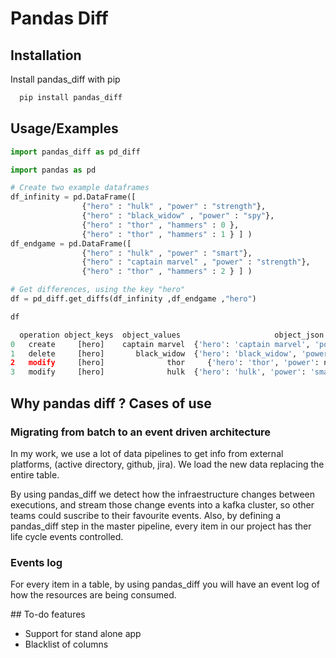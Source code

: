 
# Pandas Diff



## Installation

Install pandas_diff with pip

```bash
  pip install pandas_diff
```


## Usage/Examples

```python
import pandas_diff as pd_diff

import pandas as pd

# Create two example dataframes
df_infinity = pd.DataFrame([
                {"hero" : "hulk" , "power" : "strength"},
                {"hero" : "black_widow" , "power" : "spy"},
                {"hero" : "thor" , "hammers" : 0 },
                {"hero" : "thor" , "hammers" : 1 } ] )
df_endgame = pd.DataFrame([
                {"hero" : "hulk" , "power" : "smart"},
                {"hero" : "captain marvel" , "power" : "strength"},
                {"hero" : "thor" , "hammers" : 2 } ] )

# Get differences, using the key "hero"
df = pd_diff.get_diffs(df_infinity ,df_endgame ,"hero")

df

  operation object_keys  object_values                     object_json                     attribute_changed old_value new_value
0   create     [hero]    captain marvel  {'hero': 'captain marvel', 'power': 'strength'...           NaN           NaN      NaN
1   delete     [hero]       black_widow  {'hero': 'black_widow', 'power': 'spy', 'hamme...           NaN           NaN      NaN
2   modify     [hero]              thor     {'hero': 'thor', 'power': nan, 'hammers': 2.0}       hammers             1        2
3   modify     [hero]              hulk  {'hero': 'hulk', 'power': 'smart', 'hammers': ...         power      strength    smart

```

## Why pandas diff ? Cases of use

### Migrating from batch to an event driven architecture

In my work, we use a lot of data pipelines to get info from external platforms, (active directory, github, jira). We load the new data replacing the entire table. 

By using pandas_diff we detect how the infraestructure changes between executions, and stream those change events into a kafka cluster, so other teams could suscribe to their favourite events. Also, by defining a pandas_diff step in the master pipeline, every item in our project has ther life cycle events controlled.

### Events log

For every item in a table, by using pandas_diff you will have an event log of how the resources are being consumed.

## To-do features

* Support for stand alone app
* Blacklist of columns

